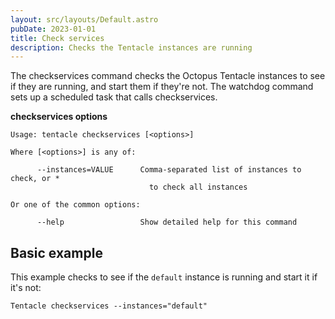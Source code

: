 ```yaml
---
layout: src/layouts/Default.astro
pubDate: 2023-01-01
title: Check services
description: Checks the Tentacle instances are running
---
```


The checkservices command checks the Octopus Tentacle instances to see if they are running, and start them if they're not. The watchdog command sets up a scheduled task that calls checkservices.

**checkservices options**

```
Usage: tentacle checkservices [<options>]

Where [<options>] is any of:

      --instances=VALUE      Comma-separated list of instances to check, or *
                               to check all instances

Or one of the common options:

      --help                 Show detailed help for this command
```

## Basic example

This example checks to see if the `default` instance is running and start it if it's not:

```
Tentacle checkservices --instances="default"
```

